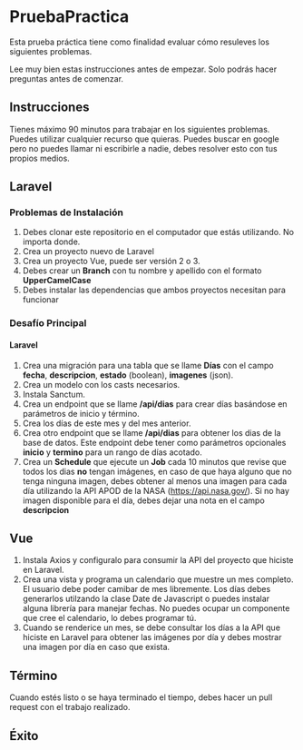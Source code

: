 # PruebaPractica

Esta prueba práctica tiene como finalidad evaluar cómo resuleves los siguientes problemas.

Lee muy bien estas instrucciones antes de empezar. Solo podrás hacer preguntas antes de comenzar.

## Instrucciones

Tienes máximo 90 minutos para trabajar en los siguientes problemas. Puedes utilizar cualquier recurso que quieras. Puedes buscar en google pero no puedes llamar ni escribirle a nadie, debes resolver esto con tus propios medios.

## Laravel

### Problemas de Instalación

1. Debes clonar este repositorio en el computador que estás utilizando. No importa donde.
2. Crea un proyecto nuevo de Laravel
3. Crea un proyecto Vue, puede ser versión 2 o 3.
4. Debes crear un **Branch** con tu nombre y apellido con el formato **UpperCamelCase**
5. Debes instalar las dependencias que ambos proyectos necesitan para funcionar

### Desafío Principal

#### Laravel

1. Crea una migración para una tabla que se llame **Días** con el campo **fecha**, **descripcion**, **estado** (boolean), **imagenes** (json).
2. Crea un modelo con los casts necesarios.
3. Instala Sanctum.
4. Crea un endpoint que se llame **/api/dias** para crear días basándose en parámetros de inicio y término.
5. Crea los días de este mes y del mes anterior.
6. Crea otro endpoint que se llame **/api/dias** para obtener los dias de la base de datos. Este endpoint debe tener como parámetros opcionales **inicio** y **termino** para un rango de días acotado.
7. Crea un **Schedule** que ejecute un **Job** cada 10 minutos que revise que todos los dias **no** tengan imágenes, en caso de que haya alguno que no tenga ninguna imagen, debes obtener al menos una imagen para cada día utilizando la API APOD de la NASA (https://api.nasa.gov/). Si no hay imagen disponible para el día, debes dejar una nota en el campo **descripcion**

## Vue

1. Instala Axios y configuralo para consumir la API del proyecto que hiciste en Laravel.
2. Crea una vista y programa un calendario que muestre un mes completo. El usuario debe poder camibar de mes libremente. Los días debes generarlos utilzando la clase Date de Javascript o puedes instalar alguna librería para manejar fechas. No puedes ocupar un componente que cree el calendario, lo debes programar tú.
3. Cuando se renderice un mes, se debe consultar los días a la API que hiciste en Laravel para obtener las imágenes por día y debes mostrar una imagen por día en caso que exista.

## Término

Cuando estés listo o se haya terminado el tiempo, debes hacer un pull request con el trabajo realizado.

## Éxito
